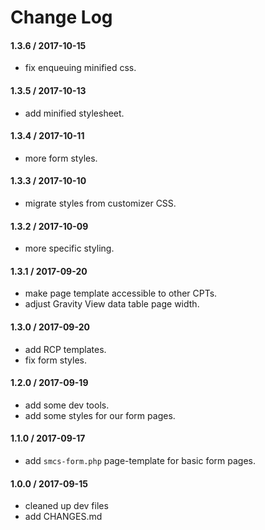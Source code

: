 # Change Log

#### 1.3.6 / 2017-10-15
* fix enqueuing minified css.

#### 1.3.5 / 2017-10-13
* add minified stylesheet.

#### 1.3.4 / 2017-10-11
* more form styles.

#### 1.3.3 / 2017-10-10
* migrate styles from customizer CSS.

#### 1.3.2 / 2017-10-09
* more specific styling.

#### 1.3.1 / 2017-09-20
* make page template accessible to other CPTs.
* adjust Gravity View data table page width.

#### 1.3.0 / 2017-09-20
* add RCP templates.
* fix form styles.

#### 1.2.0 / 2017-09-19
* add some dev tools.
* add some styles for our form pages.

#### 1.1.0 / 2017-09-17
* add `smcs-form.php` page-template for basic form pages.

#### 1.0.0 / 2017-09-15
* cleaned up dev files
* add CHANGES.md
